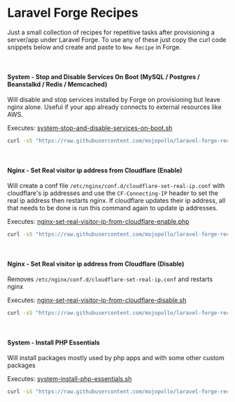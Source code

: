# Laravel Forge Recipes

Just a small collection of recipes for repetitive tasks after provisioning a server/app under Laravel Forge.
To use any of these just copy the curl code snippets below and create and paste to ```New Recipe``` in Forge.

&nbsp;

#### System - Stop and Disable Services On Boot (MySQL  / Postgres / Beanstalkd / Redis / Memcached)
Will disable and stop services installed by Forge on provisioning but leave nginx alone. Useful if your app already connects to external resources like AWS.

Executes: [system-stop-and-disable-services-on-boot.sh](system-stop-and-disable-services-on-boot.sh)
```bash
curl -sS "https://raw.githubusercontent.com/mojopollo/laravel-forge-recipes/master/system-stop-and-disable-services-on-boot.sh" | sh
```

&nbsp;

#### Nginx - Set Real visitor ip address from Cloudflare (Enable)
Will create a conf file ```/etc/nginx/conf.d/cloudflare-set-real-ip.conf```
with cloudflare's ip addresses and use the ```CF-Connecting-IP``` header to set the real ip address then restarts nginx.
If cloudflare updates their ip address, all that needs to be done is run this command again to update ip addresses.

Executes: [nginx-set-real-visitor-ip-from-cloudflare-enable.php](nginx-set-real-visitor-ip-from-cloudflare-enable.php)
```bash
curl -sS "https://raw.githubusercontent.com/mojopollo/laravel-forge-recipes/master/nginx-set-real-visitor-ip-from-cloudflare-enable.php" | php
```

&nbsp;

#### Nginx - Set Real visitor ip address from Cloudflare (Disable)
Removes ```/etc/nginx/conf.d/cloudflare-set-real-ip.conf``` and restarts nginx

Executes: [nginx-set-real-visitor-ip-from-cloudflare-disable.sh](nginx-set-real-visitor-ip-from-cloudflare-disable.sh)
```bash
curl -sS "https://raw.githubusercontent.com/mojopollo/laravel-forge-recipes/master/nginx-set-real-visitor-ip-from-cloudflare-disable.sh" | sh
```

&nbsp;

#### System - Install PHP Essentials
Will install packages mostly used by php apps and with some other custom packages

Executes: [system-install-php-essentials.sh](system-install-php-essentials.sh)
```bash
curl -sS "https://raw.githubusercontent.com/mojopollo/laravel-forge-recipes/master/system-install-php-essentials.sh" | sh
```
